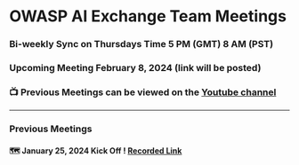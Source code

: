 # OWASP AI Exchange Team Meetings 
### Bi-weekly Sync on Thursdays Time 5 PM (GMT) 8 AM (PST)
### Upcoming Meeting February 8, 2024 (link will be posted)

### 📺 Previous Meetings can be viewed on the [Youtube channel](https://youtube.com/@RobvanderVeer-ex3gj?si=s2-gDFrRCazNge_c)

***
### Previous Meetings 
#### 🗺️ January 25, 2024 Kick Off ! [Recorded Link](https://youtu.be/rwqv2m4-0vA?si=ZSB5-DfntaUjxF8I)